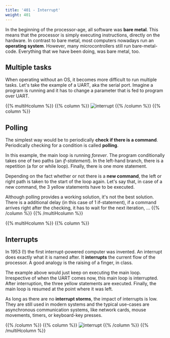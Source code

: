 ```yaml
---
title: '401 - Interrupt'
weight: 401
---
```


In the beginning of the processor-age, all software was **bare metal**. This means that the processor is simply executing instructions, directly on the hardware. In contrast to bare metal, most computers nowadays run an **operating system**. However, many microcontrollers still run bare-metal-code. Everything that we have been doing, was bare metal, too.


## Multiple tasks

When operating without an OS, it becomes more difficult to run multiple tasks. Let's take the example of a UART, aka the serial port. Imagine a program is running and it has to change a parameter that is fed to program over UART.

{{% multiHcolumn %}}
{{% column %}}
![interrupt](/img/400/flow.png)
{{% /column %}}
{{% column %}}
## Polling

The simplest way would be to periodically **check if there is a command**. Periodically checking for a condition is called **polling**.

In this example, the main loop is running *forever*. The program conditionally takes one of two paths (an *if-statement*). In the left-hand branch, there is a repetition (a for or while loop). Finally, there is one more statement. 

Depending on the fact whether or not there is a **new command**, the left or right path is taken to the start of the loop again. Let's say that, in case of a new command, the 3 yellow statements have to be executed.

Although polling provides a working solution, it's not the best solution. There is a additional delay (in this case of 1 if-statement), if a command arrives right after the checking, it has to wait for the next iteration, ...
{{% /column %}}
{{% /multiHcolumn %}}

{{% multiHcolumn %}}
{{% column %}}
## Interrupts

In 1953 (!) the first interrupt-powered computer was invented. An interrupt does exactly what it is named after. It **interrupts** the current flow of the processor. A good analogy is the raising of a finger, in class.

The example above would just keep on executing the main loop. Irrespective of when the UART comes now, this main loop is interrupted. After interruption, the three yellow statements are executed. Finally, the main loop is resumed at the point where it was left.

As long as there are no **interrupt storms**, the impact of interrupts is low. They are still used in modern systems and the typical use-cases are asynchronous communication systems, like network cards, mouse movements, timers, or keyboard-key presses.

{{% /column %}}
{{% column %}}
![interrupt](/img/400/interrupt.png)
{{% /column %}}
{{% /multiHcolumn %}}
